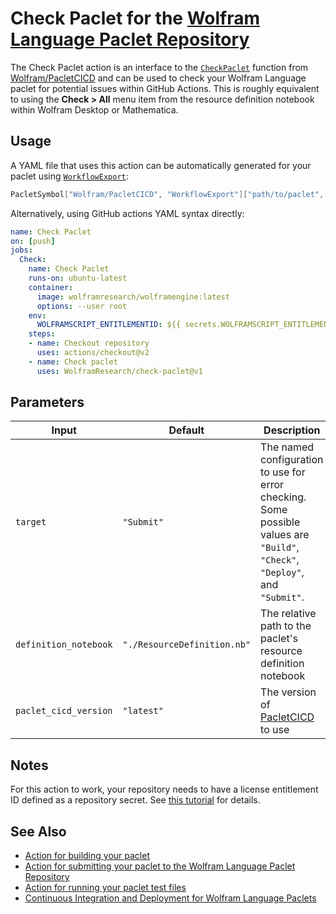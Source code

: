 # Check Paclet for the [Wolfram Language Paclet Repository](https://resources.wolframcloud.com/PacletRepository/)

The Check Paclet action is an interface to the 
[`CheckPaclet`](https://resources.wolframcloud.com/PacletRepository/resources/Wolfram/PacletCICD/ref/CheckPaclet.html) 
function from 
[Wolfram/PacletCICD](https://resources.wolframcloud.com/PacletRepository/resources/Wolfram/PacletCICD/) 
and can be used to check your Wolfram Language paclet for potential issues within GitHub Actions. 
This is roughly equivalent to using the **Check > All** menu item from the resource definition notebook within 
Wolfram Desktop or Mathematica.

## Usage

A YAML file that uses this action can be automatically generated for your paclet using 
[`WorkflowExport`](https://resources.wolframcloud.com/PacletRepository/resources/Wolfram/PacletCICD/ref/WorkflowExport.html):

```Mathematica
PacletSymbol["Wolfram/PacletCICD", "WorkflowExport"]["path/to/paclet", "Check"]
```

Alternatively, using GitHub actions YAML syntax directly:
```yaml
name: Check Paclet
on: [push]
jobs: 
  Check: 
    name: Check Paclet
    runs-on: ubuntu-latest
    container: 
      image: wolframresearch/wolframengine:latest
      options: --user root
    env: 
      WOLFRAMSCRIPT_ENTITLEMENTID: ${{ secrets.WOLFRAMSCRIPT_ENTITLEMENTID }}
    steps: 
    - name: Checkout repository
      uses: actions/checkout@v2
    - name: Check paclet
      uses: WolframResearch/check-paclet@v1
```

## Parameters

Input                     | Default                     | Description
------------------------- | --------------------------- | ---------------
`target`                  | `"Submit"`                  | The named configuration to use for error checking. Some possible values are `"Build"`, `"Check"`, `"Deploy"`, and `"Submit"`.
`definition_notebook`     | `"./ResourceDefinition.nb"` | The relative path to the paclet's resource definition notebook
`paclet_cicd_version`     | `"latest"`                  | The version of [PacletCICD](https://resources.wolframcloud.com/PacletRepository/resources/Wolfram/PacletCICD/) to use

## Notes
For this action to work, your repository needs to have a license entitlement ID defined as a repository secret. See [this tutorial](https://resources.wolframcloud.com/PacletRepository/resources/Wolfram/PacletCICD/tutorial/GitHubActionsQuickStart.html) for details.


## See Also

- [Action for building your paclet](https://github.com/WolframResearch/build-paclet)
- [Action for submitting your paclet to the Wolfram Language Paclet Repository](https://github.com/WolframResearch/submit-paclet)
- [Action for running your paclet test files](https://github.com/WolframResearch/test-paclet)
- [Continuous Integration and Deployment for Wolfram Language Paclets](https://resources.wolframcloud.com/PacletRepository/resources/Wolfram/PacletCICD/)